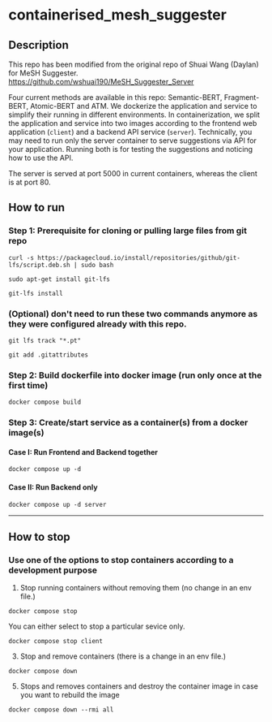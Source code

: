 # containerised_mesh_suggester

## Description
This repo has been modified from the original repo of Shuai Wang (Daylan) for MeSH Suggester. 
https://github.com/wshuai190/MeSH_Suggester_Server

Four current methods are available in this repo: Semantic-BERT, Fragment-BERT, Atomic-BERT and ATM. We dockerize the application and service to simplify their running in different environments. In containerization, we split the application and service into two images according to the frontend web application (`client`) and a backend API service (`server`). Technically, you may need to run only the server container to serve suggestions via API for your application. Running both is for testing the suggestions and noticing how to use the API.

The server is served at port 5000 in current containers, whereas the client is at port 80.
  
## How to run

### Step 1: Prerequisite for cloning or pulling large files from git repo

`curl -s https://packagecloud.io/install/repositories/github/git-lfs/script.deb.sh | sudo bash`

`sudo apt-get install git-lfs`

`git-lfs install`

  
### (Optional) don't need to run these two commands anymore as they were configured already with this repo.

`git lfs track "*.pt"`

`git add .gitattributes`

  
### Step 2: Build dockerfile into docker image (run only once at the first time)
`docker compose build`


### Step 3: Create/start service as a container(s) from a docker image(s)

#### Case I: Run Frontend and Backend together
`docker compose up -d`

#### Case II: Run Backend only 
`docker compose up -d server`

------------------------------------------------------------------------------------------------------------------

## How to stop

### Use one of the options to stop containers according to a development purpose
 1. Stop running containers without removing them (no change in an env file.)
    
`docker compose stop`

You can either select to stop a particular sevice only.

`docker compose stop client`

3. Stop and remove containers (there is a change in an env file.)

`docker compose down`

5. Stops and removes containers and destroy the container image in case you want to rebuild the image

`docker compose down --rmi all`
